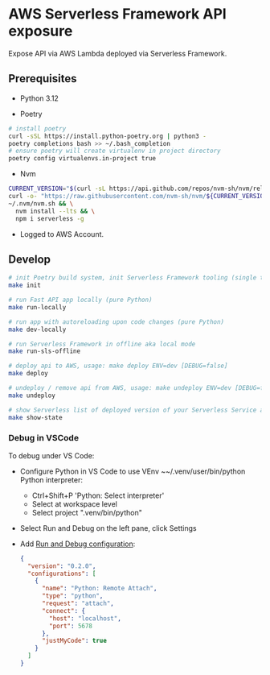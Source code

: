 # AWS Serverless Framework API exposure

Expose API via AWS Lambda deployed via Serverless Framework.

## Prerequisites

* Python 3.12

* Poetry

```bash
# install poetry
curl -sSL https://install.python-poetry.org | python3 -
poetry completions bash >> ~/.bash_completion
# ensure poetry will create virtualenv in project directory
poetry config virtualenvs.in-project true
```

* Nvm

```bash
CURRENT_VERSION="$(curl -sL https://api.github.com/repos/nvm-sh/nvm/releases/latest | jq -r ".tag_name")"
curl -o- "https://raw.githubusercontent.com/nvm-sh/nvm/${CURRENT_VERSION}/install.sh" | bash
~/.nvm/nvm.sh && \
  nvm install --lts && \
  npm i serverless -g
```

* Logged to AWS Account.

## Develop

```bash
# init Poetry build system, init Serverless Framework tooling (single time)
make init

# run Fast API app locally (pure Python)
make run-locally

# run app with autoreloading upon code changes (pure Python)
make dev-locally

# run Serverless Framework in offline aka local mode
make run-sls-offline

# deploy api to AWS, usage: make deploy ENV=dev [DEBUG=false]
make deploy

# undeploy / remove api from AWS, usage: make undeploy ENV=dev [DEBUG=false]
make undeploy

# show Serverless list of deployed version of your Serverless Service and all the deployed functions and their versions
make show-state
```

### Debug in VSCode

To debug under VS Code:

* Configure Python in VS Code to use VEnv ~~/.venv/user/bin/python Python interpreter:

  * Ctrl+Shift+P 'Python: Select interpreter'
  * Select at workspace level
  * Select project ".venv/bin/python"

* Select Run and Debug on the left pane, click Settings

* Add [Run and Debug configuration](https://code.visualstudio.com/docs/python/debugging):

  ```json
  {
    "version": "0.2.0",
    "configurations": [
      {
        "name": "Python: Remote Attach",
        "type": "python",
        "request": "attach",
        "connect": {
          "host": "localhost",
          "port": 5678
        },
        "justMyCode": true
      }
    ]
  }
  ```
